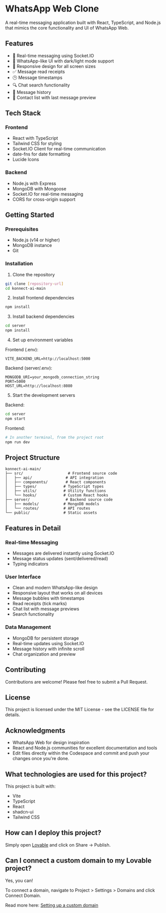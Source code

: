 # WhatsApp Web Clone

A real-time messaging application built with React, TypeScript, and Node.js that mimics the core functionality and UI of WhatsApp Web.

## Features

- 💬 Real-time messaging using Socket.IO
- 🎨 WhatsApp-like UI with dark/light mode support
- 📱 Responsive design for all screen sizes
- ✅ Message read receipts
- 🕒 Message timestamps
- 🔍 Chat search functionality
- 📝 Message history
- 👤 Contact list with last message preview

## Tech Stack

### Frontend
- React with TypeScript
- Tailwind CSS for styling
- Socket.IO Client for real-time communication
- date-fns for date formatting
- Lucide Icons

### Backend
- Node.js with Express
- MongoDB with Mongoose
- Socket.IO for real-time messaging
- CORS for cross-origin support

## Getting Started

### Prerequisites
- Node.js (v14 or higher)
- MongoDB instance
- Git

### Installation

1. Clone the repository
```bash
git clone [repository-url]
cd konnect-ai-main
```

2. Install frontend dependencies
```bash
npm install
```

3. Install backend dependencies
```bash
cd server
npm install
```

4. Set up environment variables

Frontend (.env):
```
VITE_BACKEND_URL=http://localhost:5000
```

Backend (server/.env):
```
MONGODB_URI=your_mongodb_connection_string
PORT=5000
HOST_URL=http://localhost:8080
```

5. Start the development servers

Backend:
```bash
cd server
npm start
```

Frontend:
```bash
# In another terminal, from the project root
npm run dev
```

## Project Structure

```
konnect-ai-main/
├── src/                    # Frontend source code
│   ├── api/               # API integration
│   ├── components/        # React components
│   ├── types/            # TypeScript types
│   ├── utils/            # Utility functions
│   └── hooks/            # Custom React hooks
├── server/                # Backend source code
│   ├── models/           # MongoDB models
│   └── routes/           # API routes
└── public/               # Static assets
```

## Features in Detail

### Real-time Messaging
- Messages are delivered instantly using Socket.IO
- Message status updates (sent/delivered/read)
- Typing indicators

### User Interface
- Clean and modern WhatsApp-like design
- Responsive layout that works on all devices
- Message bubbles with timestamps
- Read receipts (tick marks)
- Chat list with message previews
- Search functionality

### Data Management
- MongoDB for persistent storage
- Real-time updates using Socket.IO
- Message history with infinite scroll
- Chat organization and preview

## Contributing

Contributions are welcome! Please feel free to submit a Pull Request.

## License

This project is licensed under the MIT License - see the LICENSE file for details.

## Acknowledgments

- WhatsApp Web for design inspiration
- React and Node.js communities for excellent documentation and tools
- Edit files directly within the Codespace and commit and push your changes once you're done.

## What technologies are used for this project?

This project is built with:

- Vite
- TypeScript
- React
- shadcn-ui
- Tailwind CSS

## How can I deploy this project?

Simply open [Lovable](https://lovable.dev/projects/ef2cbf7e-ba22-4e83-a412-703c824427a7) and click on Share -> Publish.

## Can I connect a custom domain to my Lovable project?

Yes, you can!

To connect a domain, navigate to Project > Settings > Domains and click Connect Domain.

Read more here: [Setting up a custom domain](https://docs.lovable.dev/tips-tricks/custom-domain#step-by-step-guide)
